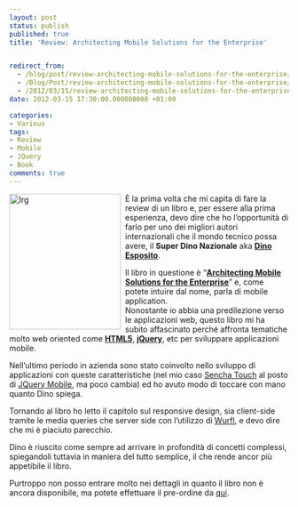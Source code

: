 ```yaml
---
layout: post
status: publish
published: true
title: 'Review: Architecting Mobile Solutions for the Enterprise'


redirect_from: 
  - /blog/post/review-architecting-mobile-solutions-for-the-enterprise/
  - /Blog/Post/review-architecting-mobile-solutions-for-the-enterprise/
  - /2012/03/15/review-architecting-mobile-solutions-for-the-enterprise/
date: 2012-03-15 17:30:00.000000000 +01:00

categories:
- Various
tags:
- Review
- Mobile
- JQuery
- Book
comments: true
---
```

<p><a href="http://tostring.it/UserFiles/imperugo/lrg_2.jpg"><img title="lrg" style="border-top: 0px; border-right: 0px; background-image: none; border-bottom: 0px; float: left; padding-top: 0px; padding-left: 0px; margin: 0px 8px 5px 0px; border-left: 0px; display: inline; padding-right: 0px" border="0" alt="lrg" align="left" src="http://tostring.it/UserFiles/imperugo/lrg_thumb.jpg" width="201" height="244" /></a></p>  <p>È la prima volta che mi capita di fare la review di un libro e, per essere alla prima esperienza, devo dire che ho l’opportunità di farlo per uno dei migliori autori internazionali che il mondo tecnico possa avere, il <strong>Super Dino Nazionale</strong> aka <a title="Dino Esposito" href="http://twitter.com/#!/despos" target="_blank"><strong>Dino Esposito</strong></a>.</p>  <p>Il libro in questione è “<strong><a title="Architecting Mobile Solutions for the Enterprise" href="http://shop.oreilly.com/product/0790145336224.do" rel="nofollow" target="_blank">Architecting Mobile Solutions for the Enterprise</a></strong>” e, come potete intuire dal nome, parla di mobile application.     <br />Nonostante io abbia una predilezione verso le applicazioni web, questo libro mi ha subito affascinato perché affronta tematiche molto web oriented come <strong><a title="Posts about HTML5" href="http://tostring.it/tags/archive/html5" target="_blank">HTML5</a></strong>, <strong><a title="Posts about jquery" href="http://tostring.it/tags/archive/jquery" target="_blank">jQuery</a></strong>, etc per sviluppare applicazioni mobile.</p>  <p>Nell’ultimo periodo in azienda sono stato coinvolto nello sviluppo di applicazioni con queste caratteristiche (nel mio caso <a title="Sencha Touch" href="http://www.sencha.com/products/touch" rel="nofollow" target="_blank">Sencha Touch</a> al posto di <a title="JQuery Mobile" href="http://jquerymobile.com/" rel="nofollow" target="_blank">JQuery Mobile</a>, ma poco cambia) ed ho avuto modo di toccare con mano quanto Dino spiega.</p>  <p>Tornando al libro ho letto il capitolo sul responsive design, sia client-side tramite le media queries che server side con l’utilizzo di <a title="Wurfl" href="http://wurfl.sourceforge.net/" rel="nofollow" target="_blank">Wurfl</a>, e devo dire che mi è piaciuto parecchio. </p>  <p>Dino è riuscito come sempre ad arrivare in profondità di concetti complessi, spiegandoli tuttavia in maniera del tutto semplice, il che rende ancor più appetibile il libro.</p>  <p>Purtroppo non posso entrare molto nei dettagli in quanto il libro non è ancora disponibile, ma potete effettuare il pre-ordine da <a href="http://shop.oreilly.com/product/0790145336224.do" rel="nofollow" target="_blank">qui</a>.</p>
